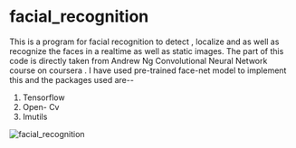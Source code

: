 # facial_recognition

This is a program for facial recognition to detect , localize and as well as recognize the faces in a realtime as well as static images. The part of this code is directly taken from Andrew Ng Convolutional 
Neural Network course on coursera . I have used pre-trained face-net model to implement this and the packages used are--
1. Tensorflow
2. Open- Cv
3. Imutils

![facial_recognition](https://user-images.githubusercontent.com/52126313/87133162-9224ab80-c2b4-11ea-9c31-1891f0c94562.gif)
